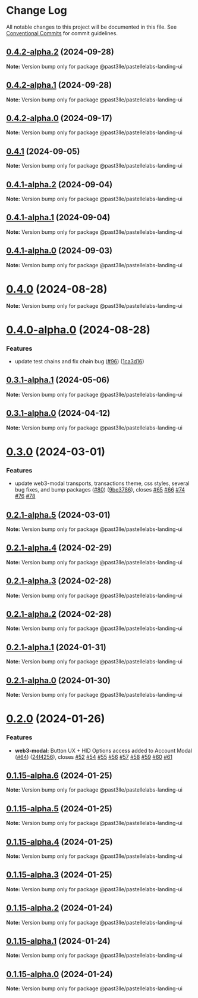 # Change Log

All notable changes to this project will be documented in this file.
See [Conventional Commits](https://conventionalcommits.org) for commit guidelines.

## [0.4.2-alpha.2](https://github.com/PAST3LLE/past3lle-monorepo/compare/@past3lle/pastellelabs-landing-ui@0.4.2-alpha.1...@past3lle/pastellelabs-landing-ui@0.4.2-alpha.2) (2024-09-28)

**Note:** Version bump only for package @past3lle/pastellelabs-landing-ui





## [0.4.2-alpha.1](https://github.com/PAST3LLE/past3lle-monorepo/compare/@past3lle/pastellelabs-landing-ui@0.4.2-alpha.0...@past3lle/pastellelabs-landing-ui@0.4.2-alpha.1) (2024-09-28)

**Note:** Version bump only for package @past3lle/pastellelabs-landing-ui





## [0.4.2-alpha.0](https://github.com/PAST3LLE/past3lle-monorepo/compare/@past3lle/pastellelabs-landing-ui@0.4.1...@past3lle/pastellelabs-landing-ui@0.4.2-alpha.0) (2024-09-17)

**Note:** Version bump only for package @past3lle/pastellelabs-landing-ui





## [0.4.1](https://github.com/PAST3LLE/past3lle-monorepo/compare/@past3lle/pastellelabs-landing-ui@0.4.1-alpha.2...@past3lle/pastellelabs-landing-ui@0.4.1) (2024-09-05)

**Note:** Version bump only for package @past3lle/pastellelabs-landing-ui





## [0.4.1-alpha.2](https://github.com/PAST3LLE/past3lle-monorepo/compare/@past3lle/pastellelabs-landing-ui@0.4.1-alpha.1...@past3lle/pastellelabs-landing-ui@0.4.1-alpha.2) (2024-09-04)

**Note:** Version bump only for package @past3lle/pastellelabs-landing-ui





## [0.4.1-alpha.1](https://github.com/PAST3LLE/past3lle-monorepo/compare/@past3lle/pastellelabs-landing-ui@0.4.1-alpha.0...@past3lle/pastellelabs-landing-ui@0.4.1-alpha.1) (2024-09-04)

**Note:** Version bump only for package @past3lle/pastellelabs-landing-ui





## [0.4.1-alpha.0](https://github.com/PAST3LLE/past3lle-monorepo/compare/@past3lle/pastellelabs-landing-ui@0.4.0...@past3lle/pastellelabs-landing-ui@0.4.1-alpha.0) (2024-09-03)

**Note:** Version bump only for package @past3lle/pastellelabs-landing-ui





# [0.4.0](https://github.com/PAST3LLE/past3lle-monorepo/compare/@past3lle/pastellelabs-landing-ui@0.4.0-alpha.0...@past3lle/pastellelabs-landing-ui@0.4.0) (2024-08-28)

**Note:** Version bump only for package @past3lle/pastellelabs-landing-ui





# [0.4.0-alpha.0](https://github.com/PAST3LLE/past3lle-monorepo/compare/@past3lle/pastellelabs-landing-ui@0.3.1-alpha.1...@past3lle/pastellelabs-landing-ui@0.4.0-alpha.0) (2024-08-28)


### Features

* update test chains and fix chain bug ([#96](https://github.com/PAST3LLE/past3lle-monorepo/issues/96)) ([1ca3d16](https://github.com/PAST3LLE/past3lle-monorepo/commit/1ca3d16e3bc6b915c1ce207c0a0ba5e28d847a5d))





## [0.3.1-alpha.1](https://github.com/PAST3LLE/past3lle-monorepo/compare/@past3lle/pastellelabs-landing-ui@0.3.1-alpha.0...@past3lle/pastellelabs-landing-ui@0.3.1-alpha.1) (2024-05-06)

**Note:** Version bump only for package @past3lle/pastellelabs-landing-ui





## [0.3.1-alpha.0](https://github.com/PAST3LLE/past3lle-monorepo/compare/@past3lle/pastellelabs-landing-ui@0.3.0...@past3lle/pastellelabs-landing-ui@0.3.1-alpha.0) (2024-04-12)

**Note:** Version bump only for package @past3lle/pastellelabs-landing-ui





# [0.3.0](https://github.com/PAST3LLE/past3lle-monorepo/compare/@past3lle/pastellelabs-landing-ui@0.2.0...@past3lle/pastellelabs-landing-ui@0.3.0) (2024-03-01)


### Features

* update web3-modal transports, transactions theme, css styles, several bug fixes, and bump packages ([#80](https://github.com/PAST3LLE/past3lle-monorepo/issues/80)) ([9be3786](https://github.com/PAST3LLE/past3lle-monorepo/commit/9be3786edfb9606d292cb081cbb8e9e56af86327)), closes [#65](https://github.com/PAST3LLE/past3lle-monorepo/issues/65) [#66](https://github.com/PAST3LLE/past3lle-monorepo/issues/66) [#74](https://github.com/PAST3LLE/past3lle-monorepo/issues/74) [#76](https://github.com/PAST3LLE/past3lle-monorepo/issues/76) [#78](https://github.com/PAST3LLE/past3lle-monorepo/issues/78)





## [0.2.1-alpha.5](https://github.com/PAST3LLE/past3lle-monorepo/compare/@past3lle/pastellelabs-landing-ui@0.2.1-alpha.4...@past3lle/pastellelabs-landing-ui@0.2.1-alpha.5) (2024-03-01)

**Note:** Version bump only for package @past3lle/pastellelabs-landing-ui





## [0.2.1-alpha.4](https://github.com/PAST3LLE/past3lle-monorepo/compare/@past3lle/pastellelabs-landing-ui@0.2.1-alpha.3...@past3lle/pastellelabs-landing-ui@0.2.1-alpha.4) (2024-02-29)

**Note:** Version bump only for package @past3lle/pastellelabs-landing-ui





## [0.2.1-alpha.3](https://github.com/PAST3LLE/past3lle-monorepo/compare/@past3lle/pastellelabs-landing-ui@0.2.1-alpha.2...@past3lle/pastellelabs-landing-ui@0.2.1-alpha.3) (2024-02-28)

**Note:** Version bump only for package @past3lle/pastellelabs-landing-ui





## [0.2.1-alpha.2](https://github.com/PAST3LLE/past3lle-monorepo/compare/@past3lle/pastellelabs-landing-ui@0.2.1-alpha.1...@past3lle/pastellelabs-landing-ui@0.2.1-alpha.2) (2024-02-28)

**Note:** Version bump only for package @past3lle/pastellelabs-landing-ui





## [0.2.1-alpha.1](https://github.com/PAST3LLE/past3lle-monorepo/compare/@past3lle/pastellelabs-landing-ui@0.2.1-alpha.0...@past3lle/pastellelabs-landing-ui@0.2.1-alpha.1) (2024-01-31)

**Note:** Version bump only for package @past3lle/pastellelabs-landing-ui





## [0.2.1-alpha.0](https://github.com/PAST3LLE/past3lle-monorepo/compare/@past3lle/pastellelabs-landing-ui@0.2.0...@past3lle/pastellelabs-landing-ui@0.2.1-alpha.0) (2024-01-30)

**Note:** Version bump only for package @past3lle/pastellelabs-landing-ui





# [0.2.0](https://github.com/PAST3LLE/past3lle-monorepo/compare/@past3lle/pastellelabs-landing-ui@0.1.14...@past3lle/pastellelabs-landing-ui@0.2.0) (2024-01-26)


### Features

* **web3-modal:** Button UX + HID Options access added to Account Modal ([#64](https://github.com/PAST3LLE/past3lle-monorepo/issues/64)) ([24f4256](https://github.com/PAST3LLE/past3lle-monorepo/commit/24f42567db28f175cadcd6ec581a5cb8b7ea6c74)), closes [#52](https://github.com/PAST3LLE/past3lle-monorepo/issues/52) [#54](https://github.com/PAST3LLE/past3lle-monorepo/issues/54) [#55](https://github.com/PAST3LLE/past3lle-monorepo/issues/55) [#56](https://github.com/PAST3LLE/past3lle-monorepo/issues/56) [#57](https://github.com/PAST3LLE/past3lle-monorepo/issues/57) [#58](https://github.com/PAST3LLE/past3lle-monorepo/issues/58) [#59](https://github.com/PAST3LLE/past3lle-monorepo/issues/59) [#60](https://github.com/PAST3LLE/past3lle-monorepo/issues/60) [#61](https://github.com/PAST3LLE/past3lle-monorepo/issues/61)





## [0.1.15-alpha.6](https://github.com/PAST3LLE/past3lle-monorepo/compare/@past3lle/pastellelabs-landing-ui@0.1.15-alpha.5...@past3lle/pastellelabs-landing-ui@0.1.15-alpha.6) (2024-01-25)

**Note:** Version bump only for package @past3lle/pastellelabs-landing-ui





## [0.1.15-alpha.5](https://github.com/PAST3LLE/past3lle-monorepo/compare/@past3lle/pastellelabs-landing-ui@0.1.15-alpha.4...@past3lle/pastellelabs-landing-ui@0.1.15-alpha.5) (2024-01-25)

**Note:** Version bump only for package @past3lle/pastellelabs-landing-ui





## [0.1.15-alpha.4](https://github.com/PAST3LLE/past3lle-monorepo/compare/@past3lle/pastellelabs-landing-ui@0.1.15-alpha.3...@past3lle/pastellelabs-landing-ui@0.1.15-alpha.4) (2024-01-25)

**Note:** Version bump only for package @past3lle/pastellelabs-landing-ui





## [0.1.15-alpha.3](https://github.com/PAST3LLE/past3lle-monorepo/compare/@past3lle/pastellelabs-landing-ui@0.1.15-alpha.2...@past3lle/pastellelabs-landing-ui@0.1.15-alpha.3) (2024-01-25)

**Note:** Version bump only for package @past3lle/pastellelabs-landing-ui





## [0.1.15-alpha.2](https://github.com/PAST3LLE/past3lle-monorepo/compare/@past3lle/pastellelabs-landing-ui@0.1.15-alpha.1...@past3lle/pastellelabs-landing-ui@0.1.15-alpha.2) (2024-01-24)

**Note:** Version bump only for package @past3lle/pastellelabs-landing-ui





## [0.1.15-alpha.1](https://github.com/PAST3LLE/past3lle-monorepo/compare/@past3lle/pastellelabs-landing-ui@0.1.15-alpha.0...@past3lle/pastellelabs-landing-ui@0.1.15-alpha.1) (2024-01-24)

**Note:** Version bump only for package @past3lle/pastellelabs-landing-ui





## [0.1.15-alpha.0](https://github.com/PAST3LLE/past3lle-monorepo/compare/@past3lle/pastellelabs-landing-ui@0.1.14...@past3lle/pastellelabs-landing-ui@0.1.15-alpha.0) (2024-01-24)

**Note:** Version bump only for package @past3lle/pastellelabs-landing-ui
